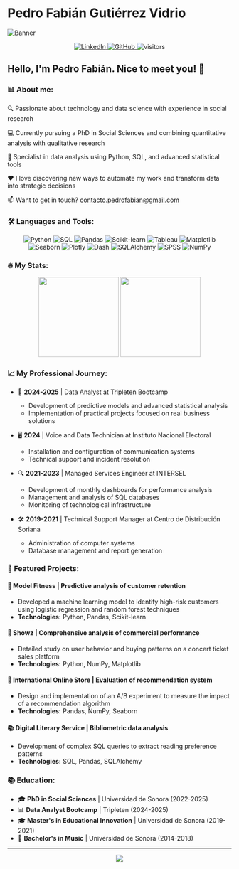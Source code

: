 # Pedro Fabián Gutiérrez Vidrio

![Banner](https://raw.githubusercontent.com/p3droparamo/p3droparamo/main/assets/banner-github.png)

<div align="center">
  <a href="https://www.linkedin.com/in/pedro-fabian-feed/" target="_blank">
    <img src="https://img.shields.io/badge/LINKEDIN-0A66C2?style=for-the-badge&logo=linkedin&logoColor=white" alt="LinkedIn" />
  </a>
  <a href="https://github.com/p3droparamo" target="_blank">
    <img src="https://img.shields.io/badge/GITHUB-181717?style=for-the-badge&logo=github&logoColor=white" alt="GitHub" />
  </a>
  <img src="https://visitor-badge.laobi.icu/badge?page_id=p3droparamo.p3droparamo" alt="visitors" />
</div>

## Hello, I'm Pedro Fabián. Nice to meet you! 👋

### 📊 About me:

🔍 Passionate about technology and data science with experience in social research

💻 Currently pursuing a PhD in Social Sciences and combining quantitative analysis with qualitative research

🧪 Specialist in data analysis using Python, SQL, and advanced statistical tools

❤️ I love discovering new ways to automate my work and transform data into strategic decisions

📫 Want to get in touch? contacto.pedrofabian@gmail.com

### 🛠️ Languages and Tools:

<div align="center">
  <img src="https://img.shields.io/badge/PYTHON-3776AB?style=for-the-badge&logo=python&logoColor=white" alt="Python" />
  <img src="https://img.shields.io/badge/SQL-4479A1?style=for-the-badge&logo=postgresql&logoColor=white" alt="SQL" />
  <img src="https://img.shields.io/badge/PANDAS-150458?style=for-the-badge&logo=pandas&logoColor=white" alt="Pandas" />
  <img src="https://img.shields.io/badge/SCIKIT--LEARN-F7931E?style=for-the-badge&logo=scikit-learn&logoColor=white" alt="Scikit-learn" />
  <img src="https://img.shields.io/badge/TABLEAU-E97627?style=for-the-badge&logo=tableau&logoColor=white" alt="Tableau" />
  <img src="https://img.shields.io/badge/MATPLOTLIB-11557c?style=for-the-badge&logo=python&logoColor=white" alt="Matplotlib" />
  <img src="https://img.shields.io/badge/SEABORN-3776AB?style=for-the-badge&logo=python&logoColor=white" alt="Seaborn" />
  <img src="https://img.shields.io/badge/PLOTLY-239120?style=for-the-badge&logo=plotly&logoColor=white" alt="Plotly" />
  <img src="https://img.shields.io/badge/DASH-008DE4?style=for-the-badge&logo=plotly&logoColor=white" alt="Dash" />
  <img src="https://img.shields.io/badge/SQLALCHEMY-3776AB?style=for-the-badge&logo=python&logoColor=white" alt="SQLAlchemy" />
  <img src="https://img.shields.io/badge/SPSS-052FAD?style=for-the-badge&logo=ibm&logoColor=white" alt="SPSS" />
  <img src="https://img.shields.io/badge/NUMPY-013243?style=for-the-badge&logo=numpy&logoColor=white" alt="NumPy" />
</div>

### 🔥 My Stats:

<div align="center">
  <img height="180em" src="https://github-readme-stats.vercel.app/api?username=p3droparamo&show_icons=true&theme=tokyonight&include_all_commits=true&count_private=true"/>
  <img height="180em" src="https://github-readme-stats.vercel.app/api/top-langs/?username=p3droparamo&layout=compact&langs_count=7&theme=tokyonight"/>
</div>

### 📈 My Professional Journey:

- 🧪 **2024-2025** | Data Analyst at Tripleten Bootcamp
  - Development of predictive models and advanced statistical analysis
  - Implementation of practical projects focused on real business solutions

- 🖥️ **2024** | Voice and Data Technician at Instituto Nacional Electoral
  - Installation and configuration of communication systems
  - Technical support and incident resolution

- 🔍 **2021-2023** | Managed Services Engineer at INTERSEL
  - Development of monthly dashboards for performance analysis
  - Management and analysis of SQL databases
  - Monitoring of technological infrastructure

- 🛠️ **2019-2021** | Technical Support Manager at Centro de Distribución Soriana
  - Administration of computer systems
  - Database management and report generation

### 🚀 Featured Projects:

#### 💪 Model Fitness | Predictive analysis of customer retention
- Developed a machine learning model to identify high-risk customers using logistic regression and random forest techniques
- **Technologies:** Python, Pandas, Scikit-learn

#### 🎵 Showz | Comprehensive analysis of commercial performance
- Detailed study on user behavior and buying patterns on a concert ticket sales platform
- **Technologies:** Python, NumPy, Matplotlib

#### 🛒 International Online Store | Evaluation of recommendation system
- Design and implementation of an A/B experiment to measure the impact of a recommendation algorithm
- **Technologies:** Pandas, NumPy, Seaborn

#### 📚 Digital Literary Service | Bibliometric data analysis
- Development of complex SQL queries to extract reading preference patterns
- **Technologies:** SQL, Pandas, SQLAlchemy

### 📚 Education:

- 🎓 **PhD in Social Sciences** | Universidad de Sonora (2022-2025)
- 📊 **Data Analyst Bootcamp** | Tripleten (2024-2025)
- 🎓 **Master's in Educational Innovation** | Universidad de Sonora (2019-2021)
- 🎵 **Bachelor's in Music** | Universidad de Sonora (2014-2018)

---

<div align="center">
  <img src="https://capsule-render.vercel.app/api?type=waving&color=gradient&height=100&section=footer"/>
</div>
